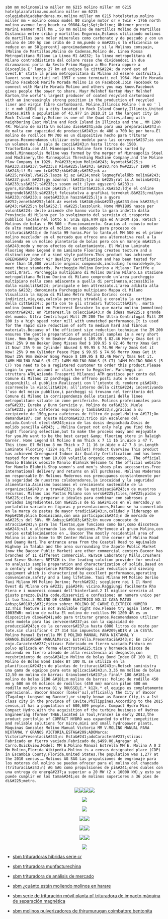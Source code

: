 
```
sbm mm molinomolino miller mm 6215 molino miller mm 6215 hotelplazafatima.mx.molino miller mm 6215 colegiobahiadebanderas.mx.molino miller mm 6215 hotelstatus.molino miller mm • molino cemco model 80 single motor or v twin • 1766 north molino avenue long beach ca 90804.&gt;&gt;Online; Obtener precio Marini Hammer Mill Mm … 50 mm molino de martillos Molino de Martillos Distancia entre criba y martillos Engormix,Estamos utilizando molinos de martillos para moler minerales como carbonato y de pescado y con un molino de 100 hp con criba de 3 mm,puedo o m&#225;s la eficiencia se reduce en un 50[percent] aproximadamente y si la Molinos comspain,(Molino de Martillos,Molino de Cadenas,Molino de. Linea Rossa Metropolitana Milano La Linea M1 &#232; la linea metropolitana di Milano contraddistinta dal colore rosso che dividendosi in due diramazioni porta da Sesto Primo Maggio a Rho Fiera oppure a Bisceglie.E' lunga 27 km ed unisce la citt&#224; da nord est ad ovest.E' stata la prima metropolitana di Milano ad essere costruita,i lavori sono iniziati nel 1957 e sono terminati nel 1964. Marife Morada Molino Facebook Marife Morada Molino is on Facebook.Join Facebook to connect with Marife Morada Molino and others you may know.Facebook gives people the power to share. Mayr Melnhof Karton Mayr Melnhof Karton,the world's largest producer of coated recycled cartonboard with an increasingly strong position in the production of recycled liner and virgin fibre cartonboard. Moline,Illinois Moline ( m oʊ ˈ l iː n moh LEEN) is a city located in Rock Island County,Illinois,United States.With a population of 43,977 in 2010,it is the largest city in Rock Island County.Moline is one of the Quad Cities,along with neighboring East Moline and Rock Island in Illinois and the … MM 1200 4R: Molino de malta Un molino dise&#241;ado para una preparaci&#243;n de malta con capacidad de producci&#243;n de 400 a 700 kg por hora.El molino de rodillos MM 700 es un dispositivo hecho para triturar granos.Recomendamos utilizar este modelo para las cervecer&#237;as con un volumen de la sala de cocci&#243;n hasta litros de 1500. TractorData.com All Minneapolis Moline farm tractors sorted by model.Minneapolis Moline was formed by the merger of Minneapolis Steel and Machinery,the Minneapolis Threshing Machine Company,and the Moline Plow Company in 1929. Pr&#233;mium Molin&#243; Nyomtat&#225;s K&#233;sz&#237;t&#233;s Kiv&#225;l&#243; &#193;ron M&#225;r 1900 Ft t&#243;l! Mi nem tr&#252;kk&#246;z&#252;nk az &#225;rakkal.V&#225;lasza ki az &#214;nnek legmegfelelőbb molin&#243; t&#237;pust &#237;gy azonnal l&#225;tja az &#225;rat is.A molin&#243; k&#233;sz&#237;t&#233;s sosem volt ilyen egyszerű &#233;s gyors,mind&#246;ssze p&#225;r kattint&#225;s.K&#252;ldje el online megrendel&#233;s&#233;t felcsatolva a grafikai terveket.B&#225;rmilyen k&#233;rd&#233;s eset&#233;n haszn&#225;lja a gyors &#252;zenetk&#252;ldőt.Az esetek t&#246;bbs&#233;g&#233;ben k&#233;t &#243;r&#225;n bel&#252;l v&#225;laszolunk. Home MOVIBUS nasce per volont&#224; delle aziende che hanno vinto la gara indetta dalla Provincia di Milano per lo svolgimento del servizio di trasporto pubblico locale nel lotto 6: STIE spa,ATM spa ed ATINOM spa. Retsch : Molinos de bolas : MM 500 : Funcionamiento. Gracias al robusto motor de alto rendimiento el molino es adecuado para procesos de trituraci&#243;n de hasta 99 horas.Por lo tanto,el MM 500 es el primer molino mezclador en el mercado que ofrece una alternativa real a la molienda en un molino planetario de bolas pero con un manejo m&#225;s c&#243;modo y menos efectos de calentamiento. El Molino Laminate Flooring Home Legend 8 mm Laminate Flooring creates texture and a distinctive one of a kind style pattern.This product has achieved GREENGUARD Indoor Air Quality Certification and has been tested for more than 10,000 volatile organic compounds,including formaldehyde,to meet these standards. Parcheggio Molino Dorino a Milano: Tariffe e Costi,Orari. Parcheggio multipiano di Molino Dorino Milano.La stazione metropolitana Molino Dorino di Milano comprende un’area parcheggio multipiano nella zona adiacente a quella di pertinenza,accessibile dalla viabilit&#224; principale e ben attrezzato.L’area adibita alla sosta &#232; denominata Parcheggio multipiano Mappa di Milano Visualizza la mappa di Milano Metro Molino Dorino: cerca indirizzi,vie,cap,calcola percorsi stradali e consulta la cartina della citt&#224;: porta con te gli stradari Tuttocitt&#224;. marta molino (mmmolino) en Pinterest Descubre lo que marta molino (mmmolino) encontr&#243; en Pinterest,la colecci&#243;n de ideas m&#225;s grande del mundo. Ultra Centrifugal Mill ZM 200 The Ultra Centrifugal Mill ZM 200 is a high speed rotor mill with unmatched performance.It is used for the rapid size reduction of soft to medium hard and fibrous materials.Because of the efficient size reduction technique the ZM 200 ensures the gentle preparation of analytical samples in a very short time. 9mm Bongs 9 mm Beaker Abused $ 109.95 $ 82.46 Merry Xmas Get it Now! 25% 9 mm Beaker Bong Misses Red $ 109.95 $ 82.46 Merry Xmas Get it Now! 25% 9 mm Cylinder Abused $ 99.95 $ 74.96 Merry Xmas Get it Now! 25% 9 mm Cylinder Peace Pipe $ 99.95 $ 74.96 Merry Xmas Get it Now! 25% 9mm Beaker Bong Peace $ 109.95 $ 82.46 Merry Xmas Get it. 14MM MOLINO BOWLS (5 CT) 14MM MOLINO BOWLS (5 CT) 14MM MOLINO BOWLS (5 CT) You need to be a registered customer to order this product.Please Login to your account or click here to Register. Parcheggi in struttura ATM,Azienda Trasporti Milanesi ATM gestisce per conto del Comune di Milano 22 parcheggi che offrono posti auto e moto disponibili al pubblico.Realizzati con l’intento di rendere pi&#249; scorrevole la viabilit&#224; all’interno della citt&#224; incentivando l’uso del mezzo pubblico,i parcheggi si trovano nel territorio del Comune di Milano in corrispondenza delle stazioni delle linee metropolitane situate in zone periferiche. Molinos profesionales para caf&#233; Eureka y Bunn Servicio y. Molino de caf&#233;.Muele caf&#233; para cafeteras expresso y tambi&#233;n,gracias a su recipiente de 150g,para cafeteras de filtro de papel.Molino &#171;On demand&#187; con ajuste microm&#233;trico sin escalones del molido.Control electr&#243;nico de las dosis despachada.Dosis de molido sencilla &#243; … Molina Carpet not only help you find the right flooring selection,but to make the process easy and enjoyable for you.We want to be the best carpet &amp; flooring store in Raleigh Garner. Home Legend El Molino 8 mm Thick x 7 11 16 in.Wide x 47 7. This item: El Molino 8 mm Thick x 7 11 16 in.Wide x 47 7 8 in.Length Laminate Flooring (1224 sq.ft. pallet) Product Overview This product has achieved Greenguard Indoor Air Quality Certification and has been tested for more than 10,000 volatile organic compounds,… The official Manolo Blahnik website Manolo Blahnik Welcome to the official website for Manolo Blahnik.Shop women's and men's shoes plus accessories.Free international delivery and returns on all purchases. Molinos Modernos mm responsable En Molinos Modernos nos preocupamos constantemente por la seguridad de nuestros colaboradores,la inocuidad y la seguridad alimentaria.Asimismo buscamos el crecimiento sostenible de la organizaci&#243;n a trav&#233;s de la optimizaci&#243;n de nuestros recursos. Milano Las Pastas Milano son vers&#225;tiles,r&#225;pidas y f&#225;ciles de preparar e ideales para combinar con sabrosos y variados ingredientes.Con m&#225;s de 65 a&#241;os en el mercado,y un portafolio variado en figuras y presentaciones,Milano se ha convertido en la marca de pastas de mayor tradici&#243;n,calidad y liderazgo en Rep&#250;blica Dominicana,con una participaci&#243;n de mercado de m&#225;s del 50%. MM &nbsp;&#0183;&#32;Un nuevo concepto de atracci&#243;n para las fiestas,que funciona como bar,como discoteca m&#243;vil o alternando las dos opciones.Pertenece al grupo Molino,con varios establecimientos en … Bacoor The mostly residential area of Molino is also home to SM Center Molino at the corner of Molino Road and Daang Hari.The entrance area from the Coastal Road to Aguinaldo Highway in Talaba and the area surrounding the Zapote Public Market (now the Bacoor Public Market) are other commercial centers.Bacoor has branches of 11 different commercial. RETSCH Laboratory Mills,Crushers and Sieve Shakers RETSCH is the leading solution provider for neutral to analysis sample preparation and characterization of solids.Based on a century of experience RETSCH develops size reduction and sieving equipment which is characterized by excellent performance,operating convenience,safety and a long lifetime. Taxi Milano MM Molino Dorino Taxi Milano MM Molino Dorino; Perch&#232; scegliere noi 1 Il Nord Ovest di Milano ora &#232; pi&#249; vicino.Raggiungi facilmente Rho Fiera e i numerosi comuni dell'hinterland.2 Il miglior servizio al giusto prezzo.Evita code,disservizi e confusione: un numero unico per il tuo Taxi.3 MOLINO DE CARNE ELECTRICO NO.12 CASA MATUS &nbsp;&#0183;&#32;Video sobre: MOLINO DE CARNE ELECTRICO NUMERO 12.This feature is not available right now.Please try again later. MM 1003EWR: molino de malta El molino de rodillos MM 1200 4R es un dispositivo dise&#241;ado para triturar granos.Recomendamos utilizar este modelo para las cervecer&#237;as con la capacidad de producci&#243;n de la cervecer&#237;a hasta 6000 litros de mosto por lote.sin clasificar € 27 314 Sin impuestos A&#209;ADIR A LA CESTA. Molino Manual Estrella MM E MOLINO MANUAL PARA NIXTAMAL Y GRANOS.DESCARGAR MANUALMarca: Estrella.Presentaci&#243;n: En color rojo.Caracter&#237;sticas: Fabricado en fierro vaciado.Pintura en polvo aplicada en forma electrost&#225;tica y horneada.Discos de molienda en fierro aleado de alta resistencia al desgaste,con recubrimiento de esta&#241;o Molino de bolas Bond Index BT 100 XL El Molino de Bolas Bond Index BT 100 XL se utiliza en la planificaci&#243;n de plantas de trituraci&#243;n.Retsch suministra una gama de equipos para esta aplicaci&#243;n.3,35 mm molino de bolas 12,50 mm molino de barras: Granulometr&#237;a final* 100 &#181;m molino de bolas 2100 &#181;m molino de barras: Molino de rodillo 450 mm y 600 mm 05 molinos de rodillos (450 mm) marcan pilon 600 mm rodillo molino marca 01 y ROUSSELE.* k12k.* el equipo es completamente operacional. Bacoor Bacoor [bakoʔˈoɾ],officially the City of Bacoor (Tagalog: Lungsod ng Bacoor),or simply known as Bacoor City,is a 1st class city in the province of Cavite,Philippines.According to the 2015 census,it has a population of 600,609 people. Compact Hydro Mini Compact Hydro.With the acquisition of the turbine business of Hydreo Engineering (former THEE,located in Toul,France) in early 2013,the product portfolio of COMPACT HYDRO was expanded to offer competitive and reliable solutions for micro,mini and small hydropower plants. Maquinas Gonzalez Molino Manual Victoria MM V.MOLINO MANUAL PARA NIXTAMAL Y GRANOS VICTORIA,ESTA&#209;ADOMarca: VictoriaPresentaci&#243;n: Esta&#241;adoCaracter&#237;sticas: Fabricado en fierro vaciado.Fabricado de.$499.00.Agregar al Carro.Quickview.Model: MM E.Molino Manual Estrella MM E. Molino A 0 2 Mm Molino,Florida Wikipedia.Molino is a census designated place (CDP) in Escambia County,Florida,United States.The population was 1,277 at the 2010 census.… Molinos AG SAG Las propulsiones de engranaje para los motores del molino se pueden ofrecer para el molino del chancado (trituraci&#243;n) AG SAG como propulsiones de pi&#241;ones duales con una entrega de energ&#237;a superior a 20 MW (2 x 10000 kW),y esto se puede cumplir en los tama&#241;os de molinos superiores a 36 pies de di&#225;metro. 
```

<div align="center">

<a href="https://es-mill.shibang-china.com/github&k=sbm+mm+molino"><img src="https://static.shibang-china.com/es/mill/index.jpg"></a><a href="https://es-mill.shibang-china.com/materials.htmlgithub&k=sbm+mm+molino"><img src="https://static.shibang-china.com/es/mill/materials.jpg"></a><a href="https://es-mill.shibang-china.com/about.htmlgithub&k=sbm+mm+molino"><img src="https://static.shibang-china.com/es/mill/about.jpg"></a><a href="https://es-mill.shibang-china.com/contact.htmlgithub&k=sbm+mm+molino"><img src="https://static.shibang-china.com/es/mill/contact.jpg"></a>

<a href="https://es-mill.shibang-china.com/github&k=sbm+mm+molino"><img src="https://static.shibang-china.com/es/mill/banner.jpg"></a>

<a href="https://swt.shibang-china.com/github&k=sbm+mm+molino"><img src="https://static.shibang-china.com/es/mill/chat.jpg"></a>

<a href="https://es-mill.shibang-china.com/products/vertical-roller-mill.htmlgithub&k=sbm+mm+molino"><img src="https://static.shibang-china.com/es/mill/vertical.jpg"></a><a href="https://es-mill.shibang-china.com/products/raymond-mill.htmlgithub&k=sbm+mm+molino"><img src="https://static.shibang-china.com/es/mill/raymond.jpg"></a>

<a href="https://es-mill.shibang-china.com/products/ultrafine-grinding-mill.htmlgithub&k=sbm+mm+molino"><img src="https://static.shibang-china.com/es/mill/ultrafine.jpg"></a><a href="https://es-mill.shibang-china.com/products/trapezium-grinding-mill.htmlgithub&k=sbm+mm+molino"><img src="https://static.shibang-china.com/es/mill/trapezium.jpg"></a>

<a href="https://es-mill.shibang-china.com/products/ball-mill.htmlgithub&k=sbm+mm+molino"><img src="https://static.shibang-china.com/es/mill/ball.jpg"></a><a href="https://es-mill.shibang-china.com/products/hammer-mill.htmlgithub&k=sbm+mm+molino"><img src="https://static.shibang-china.com/es/mill/hammer.jpg"></a>

<a href="https://swt.shibang-china.com/github&k=sbm+mm+molino"><img src="https://static.shibang-china.com/es/mill/case.jpg"></a>

</div>


* [sbm trituradoras híbridas serie cr](sbm%20trituradoras%20h%C3%ADbridas%20serie%20cr.md)

* [sbm trituradora munfacturechina](sbm%20trituradora%20munfacturechina.md)

* [sbm trituradora de análisis de mercado](sbm%20trituradora%20de%20an%C3%A1lisis%20de%20mercado.md)

* [sbm ¿cuánto están moliendo molinos en harare ](sbm%20%C2%BFcu%C3%A1nto%20est%C3%A1n%20moliendo%20molinos%20en%20harare%20.md)

* [sbm serie de trituración móvil planta pf trituradora de impacto máquina de separación magnética](sbm%20serie%20de%20trituraci%C3%B3n%20m%C3%B3vil%20planta%20pf%20trituradora%20de%20impacto%20m%C3%A1quina%20de%20separaci%C3%B3n%20magn%C3%A9tica.md)

* [sbm molinos pulverizadores de thirumurugan coimbatore bentonita](sbm%20molinos%20pulverizadores%20de%20thirumurugan%20coimbatore%20bentonita.md)